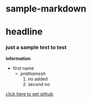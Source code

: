 # sample-markdown
# headline

### just a sample text to test

**information**

-  first name
   - *prathamesh* 
      1. no added 
      2. second no 

[click here to get github](http://www.github.com)
